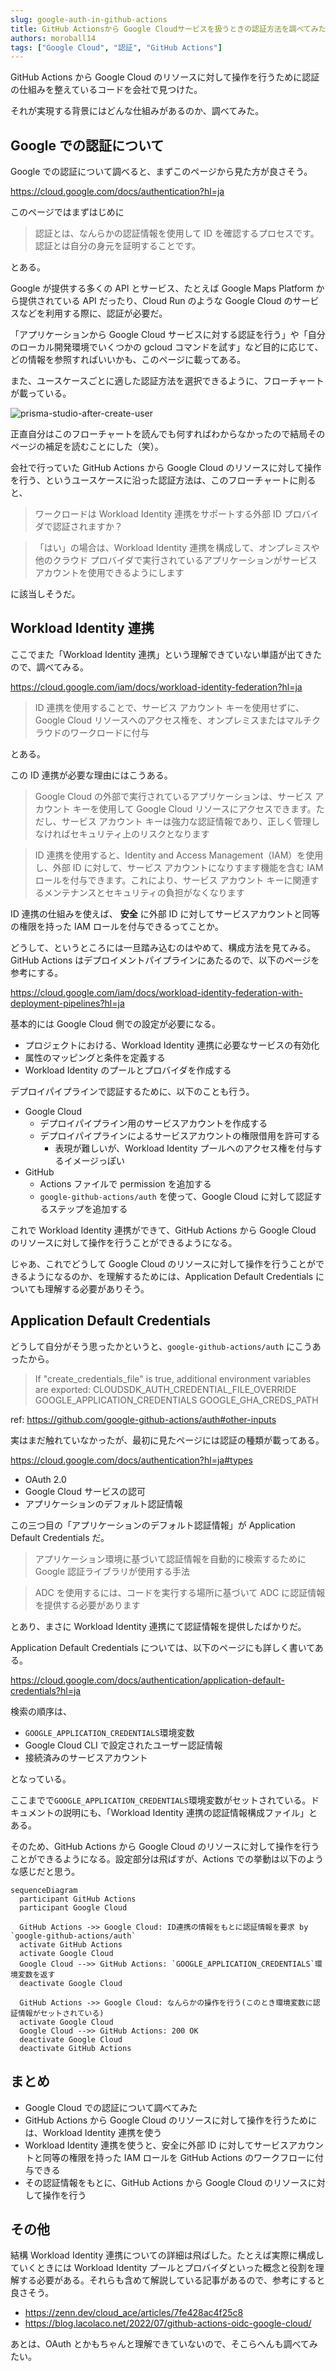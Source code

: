 ```yaml
---
slug: google-auth-in-github-actions
title: GitHub Actionsから Google Cloudサービスを扱うときの認証方法を調べてみた
authors: moroball14
tags: ["Google Cloud", "認証", "GitHub Actions"]
---
```


GitHub Actions から Google Cloud のリソースに対して操作を行うために認証の仕組みを整えているコードを会社で見つけた。

それが実現する背景にはどんな仕組みがあるのか、調べてみた。

<!--truncate-->

## Google での認証について

Google での認証について調べると、まずこのページから見た方が良さそう。

https://cloud.google.com/docs/authentication?hl=ja

このページではまずはじめに

> 認証とは、なんらかの認証情報を使用して ID を確認するプロセスです。認証とは自分の身元を証明することです。

とある。

Google が提供する多くの API とサービス、たとえば Google Maps Platform から提供されている API だったり、Cloud Run のような Google Cloud のサービスなどを利用する際に、認証が必要だ。

「アプリケーションから Google Cloud サービスに対する認証を行う」や「自分のローカル開発環境でいくつかの gcloud コマンドを試す」など目的に応じて、どの情報を参照すればいいかも、このページに載ってある。

また、ユースケースごとに適した認証方法を選択できるように、フローチャートが載っている。

![prisma-studio-after-create-user](https://cloud.google.com/static/docs/authentication/images/authn-tree.svg?hl=ja)

正直自分はこのフローチャートを読んでも何すればわからなかったので結局そのページの補足を読むことにした（笑）。

会社で行っていた GitHub Actions から Google Cloud のリソースに対して操作を行う、というユースケースに沿った認証方法は、このフローチャートに則ると、

> ワークロードは Workload Identity 連携をサポートする外部 ID プロバイダで認証されますか？

> 「はい」の場合は、Workload Identity 連携を構成して、オンプレミスや他のクラウド プロバイダで実行されているアプリケーションがサービス アカウントを使用できるようにします

に該当しそうだ。

## Workload Identity 連携

ここでまた「Workload Identity 連携」という理解できていない単語が出てきたので、調べてみる。

https://cloud.google.com/iam/docs/workload-identity-federation?hl=ja

> ID 連携を使用することで、サービス アカウント キーを使用せずに、Google Cloud リソースへのアクセス権を、オンプレミスまたはマルチクラウドのワークロードに付与

とある。

この ID 連携が必要な理由にはこうある。

> Google Cloud の外部で実行されているアプリケーションは、サービス アカウント キーを使用して Google Cloud リソースにアクセスできます。ただし、サービス アカウント キーは強力な認証情報であり、正しく管理しなければセキュリティ上のリスクとなります

> ID 連携を使用すると、Identity and Access Management（IAM）を使用し、外部 ID に対して、サービス アカウントになりすます機能を含む IAM ロールを付与できます。これにより、サービス アカウント キーに関連するメンテナンスとセキュリティの負担がなくなります

ID 連携の仕組みを使えば、 **安全** に外部 ID に対してサービスアカウントと同等の権限を持った IAM ロールを付与できるってことか。

どうして、というところには一旦踏み込むのはやめて、構成方法を見てみる。GitHub Actions はデプロイメントパイプラインにあたるので、以下のページを参考にする。

https://cloud.google.com/iam/docs/workload-identity-federation-with-deployment-pipelines?hl=ja

基本的には Google Cloud 側での設定が必要になる。

- プロジェクトにおける、Workload Identity 連携に必要なサービスの有効化
- 属性のマッピングと条件を定義する
- Workload Identity のプールとプロバイダを作成する

デプロイパイプラインで認証するために、以下のことも行う。

- Google Cloud
  - デプロイパイプライン用のサービスアカウントを作成する
  - デプロイパイプラインによるサービスアカウントの権限借用を許可する
    - 表現が難しいが、Workload Identity プールへのアクセス権を付与するイメージっぽい
- GitHub
  - Actions ファイルで permission を追加する
  - `google-github-actions/auth` を使って、Google Cloud に対して認証するステップを追加する

これで Workload Identity 連携ができて、GitHub Actions から Google Cloud のリソースに対して操作を行うことができるようになる。

じゃあ、これでどうして Google Cloud のリソースに対して操作を行うことができるようになるのか、を理解するためには、Application Default Credentials についても理解する必要がありそう。

## Application Default Credentials

どうして自分がそう思ったかというと、`google-github-actions/auth` にこうあったから。

> If "create_credentials_file" is true, additional environment variables are exported:
> CLOUDSDK_AUTH_CREDENTIAL_FILE_OVERRIDE
> GOOGLE_APPLICATION_CREDENTIALS
> GOOGLE_GHA_CREDS_PATH

ref: https://github.com/google-github-actions/auth#other-inputs

実はまだ触れていなかったが、最初に見たページには認証の種類が載ってある。

https://cloud.google.com/docs/authentication?hl=ja#types

- OAuth 2.0
- Google Cloud サービスの認可
- アプリケーションのデフォルト認証情報

この三つ目の「アプリケーションのデフォルト認証情報」が Application Default Credentials だ。

> アプリケーション環境に基づいて認証情報を自動的に検索するために Google 認証ライブラリが使用する手法

> ADC を使用するには、コードを実行する場所に基づいて ADC に認証情報を提供する必要があります

とあり、まさに Workload Identity 連携にて認証情報を提供したばかりだ。

Application Default Credentials については、以下のページにも詳しく書いてある。

https://cloud.google.com/docs/authentication/application-default-credentials?hl=ja

検索の順序は、

- `GOOGLE_APPLICATION_CREDENTIALS`環境変数
- Google Cloud CLI で設定されたユーザー認証情報
- 接続済みのサービスアカウント

となっている。

ここまでで`GOOGLE_APPLICATION_CREDENTIALS`環境変数がセットされている。ドキュメントの説明にも、「Workload Identity 連携の認証情報構成ファイル」とある。

そのため、GitHub Actions から Google Cloud のリソースに対して操作を行うことができるようになる。設定部分は飛ばすが、Actions での挙動は以下のような感じだと思う。

<!-- ここまでの情報で、GitHub ActionsからGoogle Cloudのリソースを操作できるようになるまでをmermaidでシーケンス図を書く -->

```mermaid
sequenceDiagram
  participant GitHub Actions
  participant Google Cloud

  GitHub Actions ->> Google Cloud: ID連携の情報をもとに認証情報を要求 by `google-github-actions/auth`
  activate GitHub Actions
  activate Google Cloud
  Google Cloud -->> GitHub Actions: `GOOGLE_APPLICATION_CREDENTIALS`環境変数を返す
  deactivate Google Cloud

  GitHub Actions ->> Google Cloud: なんらかの操作を行う(このとき環境変数に認証情報がセットされている)
  activate Google Cloud
  Google Cloud -->> GitHub Actions: 200 OK
  deactivate Google Cloud
  deactivate GitHub Actions
```

## まとめ

- Google Cloud での認証について調べてみた
- GitHub Actions から Google Cloud のリソースに対して操作を行うためには、Workload Identity 連携を使う
- Workload Identity 連携を使うと、安全に外部 ID に対してサービスアカウントと同等の権限を持った IAM ロールを GitHub Actions のワークフローに付与できる
- その認証情報をもとに、GitHub Actions から Google Cloud のリソースに対して操作を行う

## その他

結構 Workload Identity 連携についての詳細は飛ばした。たとえば実際に構成していくときには Workload Identity プールとプロバイダといった概念と役割を理解する必要がある。それらも含めて解説している記事があるので、参考にすると良さそう。

- https://zenn.dev/cloud_ace/articles/7fe428ac4f25c8
- https://blog.lacolaco.net/2022/07/github-actions-oidc-google-cloud/

あとは、OAuth とかもちゃんと理解できていないので、そこらへんも調べてみたい。
